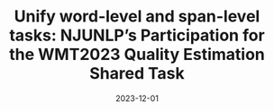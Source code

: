 ---
title: "Unify word-level and span-level tasks: NJUNLP’s Participation for the WMT2023 Quality Estimation Shared Task"
collection: publications
category: workshop
permalink: /publication/2023-12-MQMQE
date: 2023-12-01
venue: 'WMT2023 Shared Task'
excerpt: 'We introduce the submissions of the NJUNLP team to the WMT 2023 Quality Estimation (QE) shared task. Our team submitted predictions for the English-German language pair on all two sub-tasks: (i) sentence- and word-level quality prediction; and (ii) fine-grained error span detection. This year, we further explore pseudo data methods for QE based on NJUQE framework. We generate pseudo MQM data using parallel data from the WMT translation task. We pre-train the XLMR large model on pseudo QE data, then fine-tune it on real QE data. At both stages, we jointly learn sentence-level scores and word-level tags. Empirically, we conduct experiments to find the key hyper-parameters that improve the performance. Technically, we propose a simple method that covert the word-level outputs to fine-grained error span results. Overall, our models achieved the best results in English-German for both word-level and fine-grained error span detection sub-tasks by a considerable margin.'
paperurl: 'https://arxiv.org/pdf/2309.13230'
bibtexurl: '/files/2023-12-MQMQE.bib'
citation: 'Xiang Geng, Zhejian Lai, Yu Zhang, Shimin Tao, Hao Yang, Jiajun Chen, and Shujian Huang. 2023. Unify Word-level and Span-level Tasks: NJUNLP’s Participation for the WMT2023 Quality Estimation Shared Task. <i>In Proceedings of the Eighth Conference on Machine Translation</i>, pages 829–834, Singapore. Association for Computational Linguistics.'
---